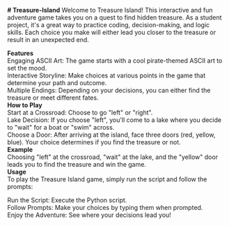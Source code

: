 <b># Treasure-Island</b>
Welcome to Treasure Island! This interactive and fun adventure game takes you on a quest to find hidden treasure. As a student project, it's a great way to practice coding, decision-making, and logic skills. Each choice you make will either lead you closer to the treasure or result in an unexpected end.<br>


<b>Features</b><br>
Engaging ASCII Art: The game starts with a cool pirate-themed ASCII art to set the mood.<br>
Interactive Storyline: Make choices at various points in the game that determine your path and outcome.<br>
Multiple Endings: Depending on your decisions, you can either find the treasure or meet different fates.<br>
<b>How to Play</b><br>
Start at a Crossroad: Choose to go "left" or "right".<br>
Lake Decision: If you choose "left", you'll come to a lake where you decide to "wait" for a boat or "swim" across.<br>
Choose a Door: After arriving at the island, face three doors (red, yellow, blue). Your choice determines if you find the treasure or not.<br>
<b>Example</b><br>
Choosing "left" at the crossroad, "wait" at the lake, and the "yellow" door leads you to find the treasure and win the game.<br>
<b>Usage</b><br>
To play the Treasure Island game, simply run the script and follow the prompts:<br>

Run the Script: Execute the Python script.<br>
Follow Prompts: Make your choices by typing them when prompted.<br>
Enjoy the Adventure: See where your decisions lead you!<br>
